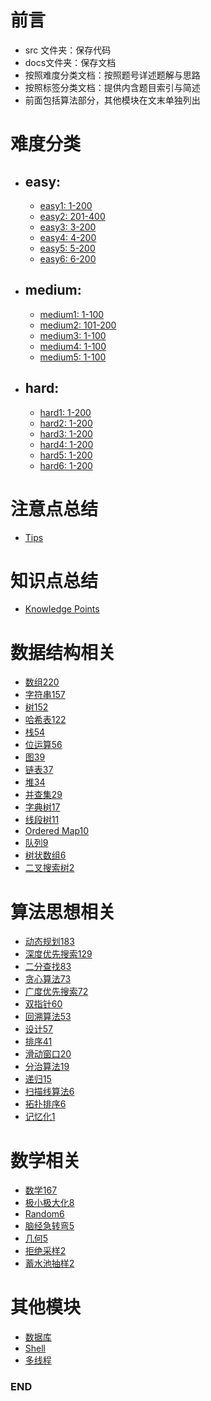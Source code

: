 # 前言
- src 文件夹：保存代码
- docs文件夹：保存文档
- 按照难度分类文档：按照题号详述题解与思路
- 按照标签分类文档：提供内含题目索引与简述
- 前面包括算法部分，其他模块在文末单独列出



# 难度分类
- ## easy: 
  - [easy1: 1-200](https://github.com/anliux/PracticePool/blob/master/LeetCode/docs/easy.md)
  - [easy2: 201-400](https://github.com/anliux/PracticePool/blob/master/LeetCode/docs/easy2.md)
  - [easy3: 3-200](https://github.com/anliux/PracticePool/blob/master/LeetCode/docs/easy.md)
  - [easy4: 4-200](https://github.com/anliux/PracticePool/blob/master/LeetCode/docs/easy.md)
  - [easy5: 5-200](https://github.com/anliux/PracticePool/blob/master/LeetCode/docs/easy.md)
  - [easy6: 6-200](https://github.com/anliux/PracticePool/blob/master/LeetCode/docs/easy.md)

- ## medium: 
  - [medium1: 1-100](https://github.com/anliux/PracticePool/blob/master/LeetCode/docs/medium.md)
  - [medium2: 101-200](https://github.com/anliux/PracticePool/blob/master/LeetCode/docs/medium2.md)
  - [medium3: 1-100](https://github.com/anliux/PracticePool/blob/master/LeetCode/docs/medium.md)
  - [medium4: 1-100](https://github.com/anliux/PracticePool/blob/master/LeetCode/docs/medium.md)
  - [medium5: 1-100](https://github.com/anliux/PracticePool/blob/master/LeetCode/docs/medium.md)

- ## hard: 
  - [hard1: 1-200](https://github.com/anliux/PracticePool/blob/master/LeetCode/docs/hard.md)
  - [hard2: 1-200](https://github.com/anliux/PracticePool/blob/master/LeetCode/docs/hard.md)
  - [hard3: 1-200](https://github.com/anliux/PracticePool/blob/master/LeetCode/docs/hard.md)
  - [hard4: 1-200](https://github.com/anliux/PracticePool/blob/master/LeetCode/docs/hard.md)
  - [hard5: 1-200](https://github.com/anliux/PracticePool/blob/master/LeetCode/docs/hard.md)
  - [hard6: 1-200](https://github.com/anliux/PracticePool/blob/master/LeetCode/docs/hard.md)



# 注意点总结
- [Tips](https://github.com/anliux/PracticePool/blob/master/LeetCode/docs/tips.md)



# 知识点总结
- [Knowledge Points](https://github.com/anliux/PracticePool/blob/master/LeetCode/docs/know.md)



# 数据结构相关
- [数组220](https://github.com/anliux/PracticePool/blob/master/LeetCode/docs/Array.md)
- [字符串157](https://github.com/anliux/PracticePool/blob/master/LeetCode/docs/String.md)
- [树152](https://github.com/anliux/PracticePool/blob/master/LeetCode/docs/Tree.md)
- [哈希表122](https://github.com/anliux/PracticePool/blob/master/LeetCode/docs/Hash%20Table.md)
- [栈54](https://github.com/anliux/PracticePool/blob/master/LeetCode/docs/Stack.md)
- [位运算56](https://github.com/anliux/PracticePool/blob/master/LeetCode/docs/Bit%20Manipulation.md)
- [图39]()
- [链表37](https://github.com/anliux/PracticePool/blob/master/LeetCode/docs/Linked%20List.md)
- [堆34]()
- [并查集29]()
- [字典树17]()
- [线段树11]()
- [Ordered Map10]()
- [队列9]()
- [树状数组6]()
- [二叉搜索树2]()



# 算法思想相关
- [动态规划183](https://github.com/anliux/PracticePool/blob/master/LeetCode/docs/Dynamic%20Programming.md)
- [深度优先搜索129](https://github.com/anliux/PracticePool/blob/master/LeetCode/docs/Depth-first%20Search.md)
- [二分查找83](https://github.com/anliux/PracticePool/blob/master/LeetCode/docs/Binary%20Search.md)
- [贪心算法73](https://github.com/anliux/PracticePool/blob/master/LeetCode/docs/Greedy.md)
- [广度优先搜索72](https://github.com/anliux/PracticePool/blob/master/LeetCode/docs/Breadth-first%20Search.md)
- [双指针60](https://github.com/anliux/PracticePool/blob/master/LeetCode/docs/Two%20Pointers.md)
- [回溯算法53]()
- [设计57](https://github.com/anliux/PracticePool/blob/master/LeetCode/docs/Design.md)
- [排序41]()
- [滑动窗口20]()
- [分治算法19](https://github.com/anliux/PracticePool/blob/master/LeetCode/docs/Divide%20and%20Conquer.md)
- [递归15]()
- [扫描线算法6]()
- [拓扑排序6]()
- [记忆化1]()



# 数学相关
- [数学167](https://github.com/anliux/PracticePool/blob/master/LeetCode/docs/Math.md)
- [极小极大化8]()
- [Random6]()
- [脑经急转弯5]()
- [几何5]()
- [拒绝采样2]()
- [蓄水池抽样2]()



# 其他模块
- [数据库]()
- [Shell]()
- [多线程]()



### END
